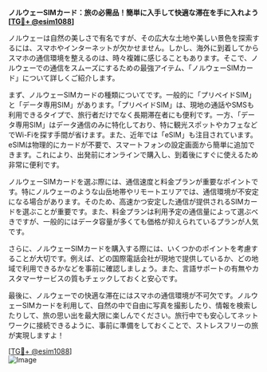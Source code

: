 **ノルウェーSIMカード：旅の必需品！簡単に入手して快適な滞在を手に入れよう[[TG💪+ @esim1088](https://t.me/s/esim1088)]**

ノルウェーは自然の美しさで有名ですが、その広大な土地や美しい景色を探索するには、スマホやインターネットが欠かせません。しかし、海外に到着してからスマホの通信環境を整えるのは、時々複雑に感じることもあります。そこで、ノルウェーでの通信をスムーズにするための最強アイテム、「ノルウェーSIMカード」について詳しくご紹介します。

まず、ノルウェーSIMカードの種類についてです。一般的に「プリペイドSIM」と「データ専用SIM」があります。「プリペイドSIM」は、現地の通話やSMSも利用できるタイプで、旅行者だけでなく長期滞在者にも便利です。一方、「データ専用SIM」はデータ通信のみに特化しており、特に観光スポットやカフェなどでWi-Fiを探す手間が省けます。また、近年では「eSIM」も注目されています。eSIMは物理的にカードが不要で、スマートフォンの設定画面から簡単に追加できます。これにより、出発前にオンラインで購入し、到着後にすぐに使えるため非常に便利です。

ノルウェーSIMカードを選ぶ際には、通信速度と料金プランが重要なポイントです。特にノルウェーのような山岳地帯やリモートエリアでは、通信環境が不安定になる場合があります。そのため、高速かつ安定した通信が提供されるSIMカードを選ぶことが重要です。また、料金プランは利用予定の通信量によって選ぶべきですが、一般的にはデータ容量が多くても価格が抑えられているプランが人気です。

さらに、ノルウェーSIMカードを購入する際には、いくつかのポイントを考慮することが大切です。例えば、どの国際電話会社が現地で提供しているか、どの地域で利用できるかなどを事前に確認しましょう。また、言語サポートの有無やカスタマーサービスの質もチェックしておくと安心です。

最後に、ノルウェーでの快適な滞在にはスマホの通信環境が不可欠です。ノルウェーSIMカードを利用して、自然の中で自由に写真を撮影したり、情報を検索したりして、旅の思い出を最大限に楽しんでください。旅行中でも安心してネットワークに接続できるように、事前に準備をしておくことで、ストレスフリーの旅が実現しますよ！

[[TG💪+ @esim1088](https://t.me/s/esim1088)]  
![Image](https://i.postimg.cc/Y0z9fWf4/image.png)